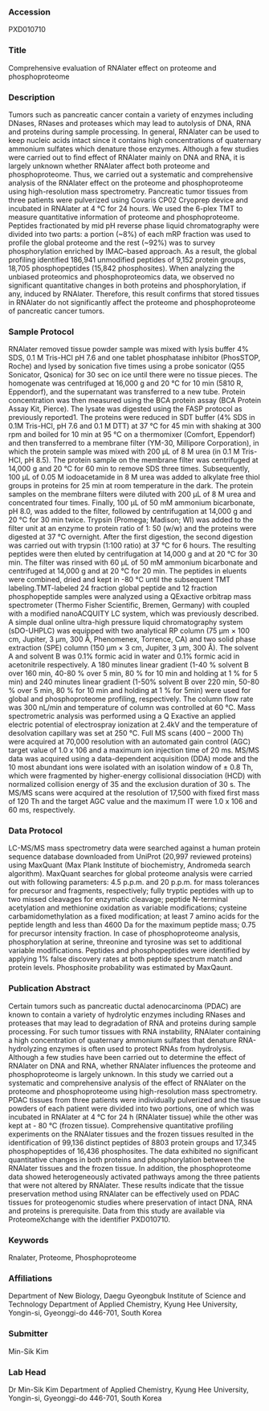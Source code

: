 ### Accession
PXD010710

### Title
Comprehensive evaluation of RNAlater effect on proteome and phosphoproteome

### Description
Tumors such as pancreatic cancer contain a variety of enzymes including DNases, RNases and proteases which may lead to autolysis of DNA, RNA and proteins during sample processing. In general, RNAlater can be used to keep nucleic acids intact since it contains high concentrations of quaternary ammonium sulfates which denature those enzymes. Although a few studies were carried out to find effect of RNAlater mainly on DNA and RNA, it is largely unknown whether RNAlater affect both proteome and phosphoproteome. Thus, we carried out a systematic and comprehensive analysis of the RNAlater effect on the proteome and phosphoproteome using high-resolution mass spectrometry. Pancreatic tumor tissues from three patients were pulverized using Covaris CP02 Cryoprep device and incubated in RNAlater at 4 °C for 24 hours. We used the 6-plex TMT to measure quantitative information of proteome and phosphoproteome. Peptides fractionated by mid pH reverse phase liquid chromatography were divided into two parts: a portion (~8%) of each mRP fraction was used to profile the global proteome and the rest (~92%) was to survey phosphorylation enriched by IMAC–based approach. As a result, the global profiling identified 186,941 unmodified peptides of 9,152 protein groups, 18,705 phosphopeptides (15,842 phosphosites). When analyzing the unbiased proteomics and phosphoproteomics data, we observed no significant quantitative changes in both proteins and phosphorylation, if any, induced by RNAlater. Therefore, this result confirms that stored tissues in RNAlater do not significantly affect the proteome and phosphoproteome of pancreatic cancer tumors.

### Sample Protocol
RNAlater removed tissue powder sample was mixed with lysis buffer 4% SDS, 0.1 M Tris-HCl pH 7.6 and one tablet phosphatase inhibitor (PhosSTOP, Roche) and lysed by sonication five times using a probe sonicator (Q55 Sonicator, Qsonica) for 30 sec on ice until there were no tissue pieces.  The homogenate was centrifuged at 16,000 g and 20 ℃ for 10 min (5810 R, Eppendorf), and the supernatant was transferred to a new tube. Protein concentration was then measured using the BCA protein assay (BCA Protein Assay Kit, Pierce). The lysate was digested using the FASP protocol as previously reported1. The proteins were reduced in SDT buffer (4% SDS in 0.1M Tris-HCl, pH 7.6 and 0.1 M DTT) at 37 ℃ for 45 min with shaking at 300 rpm and boiled for 10 min at 95 ℃ on a thermomixer (Comfort, Eppendorf) and then transferred to a membrane filter (YM-30, Millipore Corporation), in which the protein sample was mixed with 200 μL of 8 M urea (in 0.1 M Tris-HCl, pH 8.5). The protein sample on the membrane filter was centrifuged at 14,000 g and 20 ℃ for 60 min to remove SDS three times. Subsequently, 100 μL of 0.05 M iodoacetamide in 8 M urea was added to alkylate free thiol groups in proteins for 25 min at room temperature in the dark. The protein samples on the membrane filters were diluted with 200 μL of 8 M urea and concentrated four times. Finally, 100 μL of 50 mM ammonium bicarbonate, pH 8.0, was added to the filter, followed by centrifugation at 14,000 g and 20 ℃ for 30 min twice. Trypsin (Promega; Madison; WI) was added to the filter unit at an enzyme to protein ratio of 1: 50 (w/w) and the proteins were digested at 37 ℃ overnight. After the first digestion, the second digestion was carried out with trypsin (1:100 ratio) at 37 ℃ for 6 hours. The resulting peptides were then eluted by centrifugation at 14,000 g and at 20 ℃ for 30 min. The filter was rinsed with 60 μL of 50 mM ammonium bicarbonate and centrifuged at 14,000 g and at 20 ℃ for 20 min. The peptides in eluents were combined, dried and kept in -80 ℃ until the subsequent TMT labeling.TMT-labeled 24 fraction global peptide and 12 fraction phosphopeptide samples were analyzed using a QExactive orbitrap mass spectrometer (Thermo Fisher Scientific, Bremen, Germany) with coupled with a modified nanoACQUITY LC system, which was previously described. A simple dual online ultra-high pressure liquid chromatography system (sDO-UHPLC) was equipped with two analytical RP column (75 μm × 100 cm, Jupiter, 3 μm, 300 Å, Phenomenex, Torrence, CA) and two solid phase extraction (SPE) column (150 μm × 3 cm, Jupiter, 3 μm, 300 Å). The solvent A and solvent B was 0.1% formic acid in water and 0.1% formic acid in acetonitrile respectively. A 180 minutes linear gradient (1-40 % solvent B over 160 min, 40-80 % over 5 min, 80 % for 10 min and holding at 1 % for 5 min) and 240 minutes linear gradient (1-50% solvent B over 220 min, 50-80 % over 5 min, 80 % for 10 min and holding at 1 % for 5min) were used for global and phosphoproteome profiling, respectively. The column flow rate was 300 nL/min and temperature of column was controlled at 60 °C. Mass spectrometric analysis was performed using a Q Exactive an applied electric potential of electrospray ionization at 2.4kV and the temperature of desolvation capillary was set at 250 °C. Full MS scans (400 – 2000 Th) were acquired at 70,000 resolution with an automated gain control (AGC) target value of 1.0 x 106 and a maximum ion injection time of 20 ms. MS/MS data was acquired using a data-dependent acquisition (DDA) mode and the 10 most abundant ions were isolated with an isolation window of ± 0.8 Th, which were fragmented by higher-energy collisional dissociation (HCD) with normalized collision energy of 35 and the exclusion duration of 30 s. The MS/MS scans were acquired at the resolution of 17,500 with fixed first mass of 120 Th and the target AGC value and the maximum IT were 1.0 x 106 and 60 ms, respectively.

### Data Protocol
LC-MS/MS mass spectrometry data were searched against a human protein sequence database downloaded from UniProt (20,997 reviewed proteins) using MaxQuant (Max Plank Institute of biochemistry, Andromeda search algorithm). MaxQuant searches for global proteome analysis were carried out with following parameters: 4.5 p.p.m. and 20 p.p.m. for mass tolerances for precursor and fragments, respectively; fully tryptic peptides with up to two missed cleavages for enzymatic cleavage; peptide N-terminal acetylation and methionine oxidation as variable modifications; cysteine carbamidomethylation as a fixed modification; at least 7 amino acids for the peptide length and less than 4600 Da for the maximum peptide mass; 0.75 for precursor intensity fraction. In case of phosphoproteome analysis, phosphorylation at serine, threonine and tyrosine was set to additional variable modifications. Peptides and phosphopeptides were identified by applying 1% false discovery rates at both peptide spectrum match and protein levels. Phosphosite probability was estimated by MaxQaunt.

### Publication Abstract
Certain tumors such as pancreatic ductal adenocarcinoma (PDAC) are known to contain a variety of hydrolytic enzymes including RNases and proteases that may lead to degradation of RNA and proteins during sample processing. For such tumor tissues with RNA instability, RNAlater containing a high concentration of quaternary ammonium sulfates that denature RNA-hydrolyzing enzymes is often used to protect RNAs from hydrolysis. Although a few studies have been carried out to determine the effect of RNAlater on DNA and RNA, whether RNAlater influences the proteome and phosphoproteome is largely unknown. In this study we carried out a systematic and comprehensive analysis of the effect of RNAlater on the proteome and phosphoproteome using high-resolution mass spectrometry. PDAC tissues from three patients were individually pulverized and the tissue powders of each patient were divided into two portions, one of which was incubated in RNAlater at 4&#xa0;&#xb0;C for 24&#xa0;h (RNAlater tissue) while the other was kept at -&#xa0;80&#xa0;&#xb0;C (frozen tissue). Comprehensive quantitative profiling experiments on the RNAlater tissues and the frozen tissues resulted in the identification of 99,136 distinct peptides of 8803 protein groups and 17,345 phosphopeptides of 16,436 phosphosites. The data exhibited no significant quantitative changes in both proteins and phosphorylation between the RNAlater tissues and the frozen tissue. In addition, the phosphoproteome data showed heterogeneously activated pathways among the three patients that were not altered by RNAlater. These results indicate that the tissue preservation method using RNAlater can be effectively used on PDAC tissues for proteogenomic studies where preservation of intact DNA, RNA and proteins is prerequisite. Data from this study are available via ProteomeXchange with the identifier PXD010710.

### Keywords
Rnalater, Proteome, Phosphoproteome

### Affiliations
Department of New Biology,
Daegu Gyeongbuk Institute of Science and Technology
Department of Applied Chemistry, Kyung Hee University, Yongin-si, Gyeonggi-do 446-701, South Korea

### Submitter
Min-Sik Kim

### Lab Head
Dr Min-Sik Kim
Department of Applied Chemistry, Kyung Hee University, Yongin-si, Gyeonggi-do 446-701, South Korea


